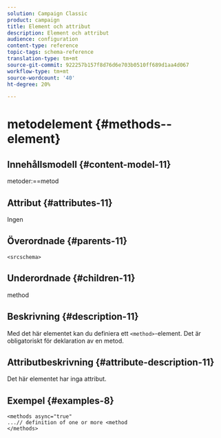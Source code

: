 ```yaml
---
solution: Campaign Classic
product: campaign
title: Element och attribut
description: Element och attribut
audience: configuration
content-type: reference
topic-tags: schema-reference
translation-type: tm+mt
source-git-commit: 922257b157f8d76d6e703b0510ff689d1aa4d067
workflow-type: tm+mt
source-wordcount: '40'
ht-degree: 20%

---
```



# metodelement {#methods--element}

## Innehållsmodell {#content-model-11}

metoder:==metod

## Attribut {#attributes-11}

Ingen

## Överordnade {#parents-11}

`<srcschema>`

## Underordnade {#children-11}

method

## Beskrivning {#description-11}

Med det här elementet kan du definiera ett `<method>`-element. Det är obligatoriskt för deklaration av en metod.

## Attributbeskrivning {#attribute-description-11}

Det här elementet har inga attribut.

## Exempel {#examples-8}

```
<methods async="true"
...// definition of one or more <method
</methods>
```
